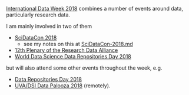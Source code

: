 [International Data Week 2018](http://internationaldataweek.org/programme-overview) combines a number of events around data, particularly research data.

I am mainly involved in two of them
- [SciDataCon 2018](https://www.scidatacon.org/IDW2018/programme/)
  - see my notes on this at [SciDataCon-2018.md](SciDataCon-2018.md)
- [12th Plenary of the Research Data Alliance](http://www.internationaldataweek.org/rda-12th-plenary)
- [World Data Science Data Repositories Day 2018](https://www.icsu-wds.org/events/wds-events/data-repositories-day-2018)

but will also attend some other events throughout the week, e.g.
- [Data Repositories Day 2018](https://www.icsu-wds.org/events/wds-events/data-repositories-day-2018)
- [UVA/DSI Data Palooza 2018](https://dsi.virginia.edu/datapalooza2018) (remotely).
